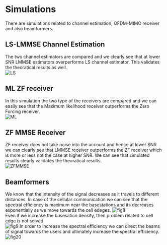 
# Simulations
There are simulations related to channel estimation, OFDM-MIMO
receiver and also beamformers.

## LS-LMMSE Channel Estimation
The two channel estimators are compared and we clearly see that at lower SNR LMMSE estimators overperforms LS channel estimator.
This validates the theoratical results as well.<br>
![LS](https://user-images.githubusercontent.com/69033172/143394308-ed2e7559-14cd-454f-ab23-47a64bdcb9e0.jpg)


## ML ZF receiver
In this simulation the two type of the receivers are compared and we can easily see that the Maximum likelihood receiver outperforms the Zero Forcing receiver.<br>
![ML](https://user-images.githubusercontent.com/69033172/143394717-e7c4bb88-d10f-4acf-a833-2647dafbe40b.jpg)

## ZF MMSE Receiver
ZF receiver does not take noise into the account and hence at lower SNR we can clearly see that LMMSE receiver outperforms the ZF receiver which is more or less not the case at higher SNR. We can see that simulated results clearly validates the theoratical results.<br>
![ZFMMSE](https://user-images.githubusercontent.com/69033172/143395662-32046c81-e151-40c8-84aa-0b61a5f4818b.jpg)


## Beamformers
We know that the intensity of the signal decreases as it travels to different distances. In case of the cellular communication we can see that the spectral efficiency is maximum near the basestations and its decreases exponentially as we move towards the cell edeges.
![fig8](https://user-images.githubusercontent.com/69033172/143398203-d3c12c5b-fc33-4b71-ad70-04c973daf927.png)<br>
Even if we increase the basesation density, then problem related to cell edge is not solved. <br>
![fig9](https://user-images.githubusercontent.com/69033172/143398106-c8c5b0d8-a10a-4e66-a6c1-831e0bd32026.png)
In order to increase the spectral efficiency we can direct the beams of signal towards the users and ultimately increase the spectral efficiency.<br>
![fig20](https://user-images.githubusercontent.com/69033172/143398691-fc6c89fe-3b40-447b-ab34-8297ac03386e.png)


